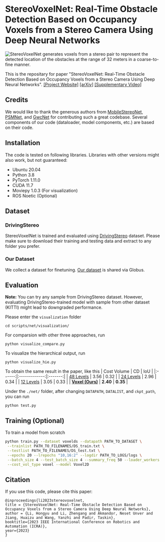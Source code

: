 # StereoVoxelNet: Real-Time Obstacle Detection Based on Occupancy Voxels from a Stereo Camera Using Deep Neural Networks

![StereoVoxelNet generates voxels from a stereo pair to represent the detected location of the obstacles at the range of 32 meters in a coarse-to-fine manner.](hie.gif)

This is the repositary for paper "StereoVoxelNet: Real-Time Obstacle Detection Based on Occupancy Voxels from a Stereo Camera Using Deep Neural Networks". [\[Project Website\]](https://lhy.xyz/stereovoxelnet/)
[\[arXiv\]](https://arxiv.org/abs/2209.08459) [\[Supplementary Video\]](https://www.youtube.com/watch?v=3wju1BbZITM)

## Credits
We would like to thank the generous authors from [MobileStereoNet](https://github.com/cogsys-tuebingen/mobilestereonet), [PSMNet](https://github.com/JiaRenChang/PSMNet), and [GwcNet](https://github.com/xy-guo/GwcNet) for contributing such a great codebase. Several components of our code (dataloader, model components, etc.) are based on their code.

## Installation
The code is tested on following libraries. Libraries with other versions might also work, but not guaranteed:

* Ubuntu 20.04
* Python 3.8
* PyTorch 1.11.0
* CUDA 11.7
* Moviepy 1.0.3 (For visualization)
* ROS Noetic (Optional)

## Dataset

### DrivingStereo
StereoVoxelNet is trained and evaluated using [DrivingStereo](https://drivingstereo-dataset.github.io/) dataset. Please make sure to download their training and testing data and extract to any folder you prefer.

### Our Dataset
We collect a dataset for finetuning. [Our dataset](https://app.globus.org/file-manager?origin_id=09b35740-377b-11ed-89ce-ede5bae4f491&origin_path=%2F) is shared via Globus.

## Evaluation

**Note:** You can try any sample from DrivingStereo dataset. However, evaluating DrivingStereo-trained model with sample from other dataset (KITTI) might lead to downgraded performance.

Please enter the ```visualization``` folder
```
cd scripts/net/visualization/
```

For comparsion with other three approaches, run

```
python visualize_compare.py
```

To visualize the hierarchical output, run

```
python visualize_hie.py
```

To obtain the same result in the paper, like this
| Cost Volume | CD       | IoU |
|:------:|:-------------:|:-------:|
| [48 Levels](https://drive.google.com/file/d/1xK65gfo6tnvfnJB-7Fpflrh6GJ11XePv/view?usp=sharing) | 3.56 | 0.32 |
| [24 Levels](https://drive.google.com/file/d/1J_fTVuw6T8JWeQzK9DMOmAjW_aAoIx36/view?usp=sharing) | 2.96 | 0.34 |
| [12 Levels](https://drive.google.com/file/d/1I87mN5C2MWkc5AWIgrUvtTkB0BJVGcUO/view?usp=sharing) | 3.05 | 0.33 |
| **[Voxel (Ours)](https://drive.google.com/file/d/1zhx4STe9vu6cbQj_jblKLVAQy48yxazh/view?usp=sharing)** | **2.40** | **0.35** |

Under the ```./net/``` folder, after changing ```DATAPATH```, ```DATALIST```, and ```ckpt_path```, you can run
```
python test.py
```

## Training (Optional)

To train a model from scratch

```bash
python train.py --dataset voxelds --datapath PATH_TO_DATASET \
 --trainlist PATH_TO_FILENAMES/DS_train.txt \
 --testlist PATH_TO_FILENAMES/DS_test.txt \
 --epochs 20 --lrepochs "10,16:2" --logdir PATH_TO_LOGS/logs \
 --batch_size 4 --test_batch_size 4 --summary_freq 50 --loader_workers 8 \
 --cost_vol_type voxel --model Voxel2D
```


## Citation

If you use this code, please cite this paper:  

```
@inproceedings{li2023stereovoxelnet,
title = {StereoVoxelNet: Real-Time Obstacle Detection Based on Occupancy Voxels from a Stereo Camera Using Deep Neural Networks},
author = {Li, Hongyu and Li, Zhengang and Akmandor, Neset Unver and Jiang, Huaizu and Wang, Yanzhi and Padir, Taskin},
booktitle={2023 IEEE International Conference on Robotics and Automation (ICRA)},
year={2023}
}
```
